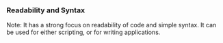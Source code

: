 ### Readability and Syntax


Note:
It has a strong focus on readability of code and simple syntax. It can be used for either scripting, or for writing applications.